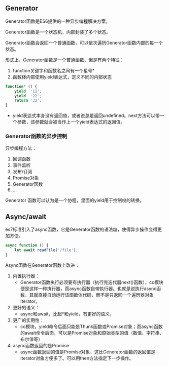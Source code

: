 

## Generator

Generator函数是ES6提供的一种异步编程解决方案。

Generator函数是一个状态机，内部封装了多个状态。

Generator函数会返回一个普通函数，可以依次遍历Generator函数内部的每一个状态。

形式上，Generator函数是一个普通函数，但是有两个特征：
1. function关键字和函数名之间有一个星号*
2. 函数体内部使用yield表达式，定义不同的内部状态

```javascript
function* () {
    yield  '11';
    yield  '22';
    return '33';
}
```


- yield表达式本身没有返回值，或者说总是返回undefined。next方法可以带一个参数，该参数就会被当作上一个yield表达式的返回值。

### Generator函数的异步控制

异步编程方法：
1. 回调函数
2. 事件监听
3. 发布/订阅
4. Promise对象
5. Generator函数
6. ...

Generator 函数可以认为是一个协程，里面的yield用于控制权的转换。

## Async/await

es7标准引入了async函数，它是Generator函数的语法糖，使得异步操作变得更加方便。

```javascript
async function () {
    let await readFile('/file');
}
```
Async函数在Generator函数上改进：
1. 内置执行器：
    - Generator函数执行必须要有执行器（执行完迭代器next()函数），co模块便是这样一种执行器，而async函数自带执行器。也就是说执行async函数，其就直接自动运行该函数体代码，而不是只返回一个遍历器对象Iterator。
2. 更好的语义：
    - async和await，比起*和yield，有更好的语义。
3. 更广的实用性：
    - co模块，yield命令后面只能是Thunk函数或Promise对象；而async函数的await命令后面，可以是Promise对象和原始类型的值（数值、字符串、布尔值等）
4. async函数返回的是Promise
    - async函数返回的值是Promise对象，这比Generator函数的返回值是Iterator对象方便多了。可以用then方法指定下一步操作。




